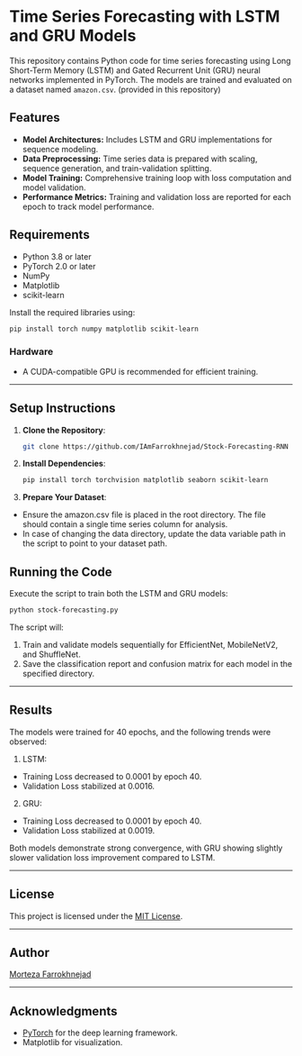 # Time Series Forecasting with LSTM and GRU Models

This repository contains Python code for time series forecasting using Long Short-Term Memory (LSTM) and Gated Recurrent Unit (GRU) neural networks implemented in PyTorch. The models are trained and evaluated on a dataset named `amazon.csv`. (provided in this repository)

## Features
- **Model Architectures:** Includes LSTM and GRU implementations for sequence modeling.
- **Data Preprocessing:** Time series data is prepared with scaling, sequence generation, and train-validation splitting.
- **Model Training:** Comprehensive training loop with loss computation and model validation.
- **Performance Metrics:** Training and validation loss are reported for each epoch to track model performance.

## Requirements
- Python 3.8 or later
- PyTorch 2.0 or later
- NumPy
- Matplotlib
- scikit-learn

Install the required libraries using:
```bash
pip install torch numpy matplotlib scikit-learn
```

### Hardware
- A CUDA-compatible GPU is recommended for efficient training.

---

## Setup Instructions

1. **Clone the Repository**:
   ```bash
   git clone https://github.com/IAmFarrokhnejad/Stock-Forecasting-RNN
   ```

2. **Install Dependencies**:
   ```bash
   pip install torch torchvision matplotlib seaborn scikit-learn
   ```

3. **Prepare Your Dataset**:

- Ensure the amazon.csv file is placed in the root directory. The file should contain a single time series column for analysis.
- In case of changing the data directory, update the data variable path in the script to point to your dataset path.


## Running the Code

Execute the script to train both the LSTM and GRU models:
```bash
python stock-forecasting.py
```

The script will:
1. Train and validate models sequentially for EfficientNet, MobileNetV2, and ShuffleNet.
2. Save the classification report and confusion matrix for each model in the specified directory.

---

## Results

The models were trained for 40 epochs, and the following trends were observed:

1. LSTM:

- Training Loss decreased to 0.0001 by epoch 40.
- Validation Loss stabilized at 0.0016.

2. GRU:

- Training Loss decreased to 0.0001 by epoch 40.
- Validation Loss stabilized at 0.0019.

Both models demonstrate strong convergence, with GRU showing slightly slower validation loss improvement compared to LSTM.

---

## License

This project is licensed under the [MIT License](LICENSE).

---

## Author

[Morteza Farrokhnejad](https://github.com/IAmFarrokhnejad)

---

## Acknowledgments

- [PyTorch](https://pytorch.org/) for the deep learning framework.
- Matplotlib for visualization.